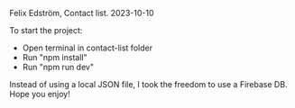 Felix Edström, Contact list. 2023-10-10

To start the project: 
- Open terminal in contact-list folder
- Run "npm install"
- Run "npm run dev"

Instead of using a local JSON file, I took the freedom to use a Firebase DB. 
Hope you enjoy!
